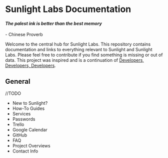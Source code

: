 # Sunlight Labs Documentation

#### _The palest ink is better than the best memory_ 

\- Chinese Proverb    

Welcome to the central hub for Sunlight Labs. This repository contains documentation and links to everything relevant to Sunlight and Sunlight Labs. Please feel free to contribute if you find something is missing or out of data. This project was inspired and is a continuation of [Developers, Developers, Developers](https://gitlab.sunlightlabs.com/labs/developers-developers-developers/tree/master).

## General

//TODO

- New to Sunlight?
- How-To Guides
- Services
- Passwords
- Trello
- Google Calendar
- GitHub
- FAQ
- Project Overviews
- Contact Info
